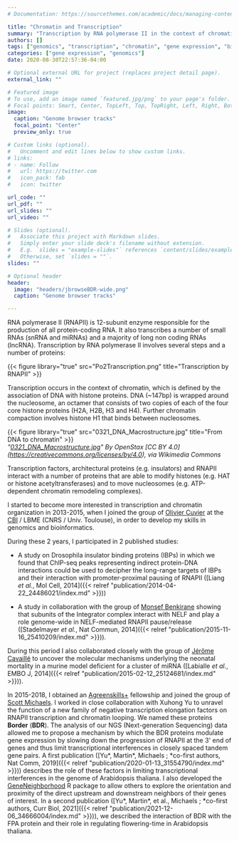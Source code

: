 ```yaml
---
# Documentation: https://sourcethemes.com/academic/docs/managing-content/

title: "Chromatin and Transcription"
summary: "Transcription by RNA polymerase II in the context of chromatin"
authors: []
tags: ["genomics", "transcription", "chromatin", "gene expression", "bioinformatics", "R"]
categories: ["gene expression", "genomics"]
date: 2020-08-30T22:57:36-04:00

# Optional external URL for project (replaces project detail page).
external_link: ""

# Featured image
# To use, add an image named `featured.jpg/png` to your page's folder.
# Focal points: Smart, Center, TopLeft, Top, TopRight, Left, Right, BottomLeft, Bottom, BottomRight.
image:
  caption: "Genome browser tracks"
  focal_point: "Center"
  preview_only: true

# Custom links (optional).
#   Uncomment and edit lines below to show custom links.
# links:
# - name: Follow
#   url: https://twitter.com
#   icon_pack: fab
#   icon: twitter

url_code: ""
url_pdf: ""
url_slides: ""
url_video: ""

# Slides (optional).
#   Associate this project with Markdown slides.
#   Simply enter your slide deck's filename without extension.
#   E.g. `slides = "example-slides"` references `content/slides/example-slides.md`.
#   Otherwise, set `slides = ""`.
slides: ""

# Optional header
header:
  image: "headers/jbrowseBDR-wide.png"
  caption: "Genome browser tracks"

---
```


  RNA polymerase II (RNAPII) is 12-subunit enzyme responsible for the production of all protein-coding RNA. It also transcribes a number of small RNAs (snRNA and miRNAs) and a majority of long non coding RNAs (lncRNA). Transcription by RNA polymerase II involves several steps and a number of proteins:

{{< figure library="true" src="Po2Transcription.png" title="Transcription by RNAPII" >}}  

  Transcription occurs in the context of chromatin, which is defined by the association of DNA with histone proteins. DNA (~147bp) is wrapped around the nucleosome, an octamer that consists of two copies of each of the four core histone proteins (H2A, H2B, H3 and H4). Further chromatin compaction involves histone H1 that binds between nucleosomes.  

{{< figure library="true" src="0321_DNA_Macrostructure.jpg" title="From DNA to chromatin" >}}  
  *"[0321_DNA_Macrostructure.jpg](https://upload.wikimedia.org/wikipedia/commons/b/b4/0321_DNA_Macrostructure.jpg)" By OpenStax [CC BY 4.0]  (https://creativecommons.org/licenses/by/4.0), via Wikimedia Commons*

  Transcription factors, architectural proteins (e.g. insulators) and RNAPII interact with a number of proteins that are able to modify histones (e.g. HAT or histone acetyltransferases) and to move nucleosomes (e.g. ATP-dependent chromatin remodeling complexes).  

  I started to become more interested in transcription and chromatin organization in 2013-2015, when I joined the group of [Olivier Cuvier](http://cbi-toulouse.fr/fr/equipe-cuvier) at the [CBI](http://cbi-toulouse.fr/eng/) / LBME (CNRS / Univ. Toulouse), in order to develop my skills in genomics and bioinformatics.  

  During these 2 years, I participated in 2 published studies:  

* A study on Drosophila insulator binding proteins (IBPs) in which we found that ChIP-seq peaks representing indirect protein-DNA interactions could be used to decipher the long-range targets of IBPs and their interaction with promoter-proximal pausing of RNAPII ([Liang *et al.*, Mol Cell, 2014]({{< relref "publication/2014-04-22_24486021/index.md" >}}))  

* A study in collaboration with the group of [Monsef Benkirane](https://www.igh.cnrs.fr/en/research/departments/molecular-bases-of-human-diseases/10-laboratory-of-molecular-virology) showing that subunits of the Integrator complex interact with NELF and play a role genome-wide in NELF-mediated RNAPII pause/release ([Stadelmayer *et al.*, Nat Commun, 2014]({{< relref "publication/2015-11-16_25410209/index.md" >}})).  


During this period I also collaborated closely with the group of [Jérôme Cavaillé](https://cbi-toulouse.fr/eng/equipe-cavaille) to uncover the molecular mechanisms underlying the neonatal mortality in a murine model deficient for a cluster of miRNA ([Labialle *et al.*, EMBO J, 2014]({{< relref "publication/2015-02-12_25124681/index.md" >}})).  


In 2015-2018, I obtained an [Agreenskills+](https://www.agreenskills.eu/) fellowship and joined the group of [Scott Michaels](https://biology.indiana.edu/about/faculty/michaels-scott.html). I worked in close collaboration with Xuhong Yu to unravel the function of a new family of negative transcription elongation factors on RNAPII transcription and chromatin looping. We named these proteins **Border** (**BDR**). The analysis of our NGS (Next-generation Sequencing) data allowed me to propose a mechanism by which the BDR proteins modulate gene expression by slowing down the progression of RNAPII at the 3' end of genes and thus limit transcriptional interferences in closely spaced tandem gene pairs. A first publication ([Yu\*, Martin\*, Michaels ; \*co-first authors, Nat Comm, 2019]({{< relref "publication/2020-01-13_31554790/index.md" >}})) describes the role of these factors in limiting transcriptional interferences in the genome of Arabidopsis thaliana. I also developed the [GeneNeighborhood](https://github.com/pgpmartin/GeneNeighborhood) R package to allow others to explore the orientation and proximity of the direct upstream and downstream neighbors of their genes of interest. In a second publication ([Yu\*, Martin\*, et al., Michaels ; \*co-first authors, Curr Biol, 2021]({{< relref "publication/2021-12-06_34666004/index.md" >}})), we described the interaction of BDR with the FPA protein and their role in regulating flowering-time in Arabidopsis thaliana.     
